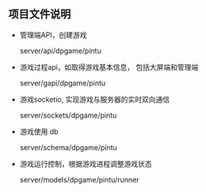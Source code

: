 ## 项目文件说明

-   管理端API，创建游戏

    server/api/dpgame/pintu

-   游戏过程api，如取得游戏基本信息， 包括大屏端和管理端

    server/gapi/dpgame/pintu

-   游戏socketio, 实现游戏与服务器的实时双向通信

    server/sockets/dpgame/pintu

-   游戏使用 db

    server/schema/dpgame/pintu

-   游戏运行控制，根据游戏进程调整游戏状态

    server/models/dpgame/pintu/runner
